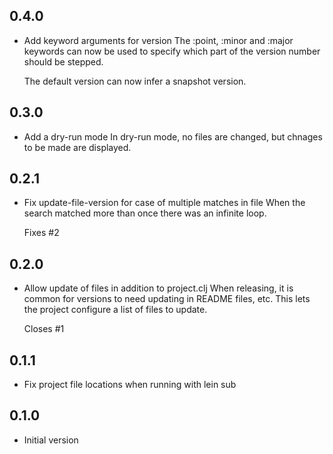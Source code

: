 ## 0.4.0

- Add keyword arguments for version
  The :point, :minor and :major keywords can now be used to specify which
  part of the version number should be stepped.

  The default version can now infer a snapshot version.

## 0.3.0

- Add a dry-run mode
  In dry-run mode, no files are changed, but chnages to be made are
  displayed.

## 0.2.1

- Fix update-file-version for case of multiple matches in file
  When the search matched more than once there was an infinite loop.

  Fixes #2


## 0.2.0

- Allow update of files in addition to project.clj
  When releasing, it is common for versions to need updating in README
  files, etc. This lets the project configure a list of files to update.

  Closes #1

## 0.1.1

- Fix project file locations when running with lein sub

## 0.1.0

- Initial version
